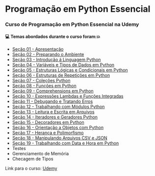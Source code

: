 # Programação em Python Essencial
### Curso de Programação em Python Essencial na Udemy
#### :computer: Temas abordados durante o curso foram::boom:
- [Seção 01 - Apresentação](https://github.com/romulovieira777/Programacao_em_Python_Essencial/tree/master/Se%C3%A7%C3%A3o%2001%20-%20Apresenta%C3%A7%C3%A3o)
- [Seção 02 - Preparando o Ambiente](https://github.com/romulovieira777/Programacao_em_Python_Essencial/tree/master/Se%C3%A7%C3%A3o%2002%20-%20Preparando%20o%20Ambiente)
- [Seção 03 - Introdução á Linguagem Python](https://github.com/romulovieira777/Programacao_em_Python_Essencial/tree/master/Se%C3%A7%C3%A3o%2003%20-%20Introdu%C3%A7%C3%A3o%20%C3%A1%20Linguagem%20Python)
- [Seção 04 - Variáveis e Tipos de Dados em Python](https://github.com/romulovieira777/Programacao_em_Python_Essencial/tree/master/Se%C3%A7%C3%A3o%2004%20-%20Vari%C3%A1veis%20e%20Tipos%20de%20Dados%20em%20Python)
- [Seção 05 - Estruturas Lógicas e Condicionais em Python](https://github.com/romulovieira777/Programacao_em_Python_Essencial/tree/master/Se%C3%A7%C3%A3o%2005%20-%20Estruturas%20L%C3%B3gicas%20e%20Condicionais%20em%20Python)
- [Seção 06 - Estruturas de Repetições em Python](https://github.com/romulovieira777/Programacao_em_Python_Essencial/tree/master/Se%C3%A7%C3%A3o%2006%20-%20Estruturas%20de%20Repeti%C3%A7%C3%A3o%20em%20Python)
- [Seção 07 - Coleções Python](https://github.com/romulovieira777/Programacao_em_Python_Essencial/tree/master/Se%C3%A7%C3%A3o%2007%20-%20Cole%C3%A7%C3%B5es%20Python)
- [Seção 08 - Funções em Python](https://github.com/romulovieira777/Programacao_em_Python_Essencial/tree/master/Se%C3%A7%C3%A3o%2008%20-%20Fun%C3%A7%C3%B5es%20em%20Python)
- [Seção 09 - Comprehensions em Python](https://github.com/romulovieira777/Programacao_em_Python_Essencial/tree/master/Se%C3%A7%C3%A3o%2009%20-%20Comprehensions%20em%20Python)
- [Seção 10 - Expressões Lambdas e Funções Integradas](https://github.com/romulovieira777/Programacao_em_Python_Essencial/tree/master/Se%C3%A7%C3%A3o%2010%20-%20Epress%C3%B5es%20Lambdas%20e%20Fun%C3%A7%C3%B5es%20Integradas)
- [Seção 11 - Debugando e Tratando Erros](https://github.com/romulovieira777/Programacao_em_Python_Essencial/tree/master/Se%C3%A7%C3%A3o%2011%20-%20Debugando%20e%20Tratando%20Erros)
- [Seção 12 - Trabalhando com Módulos Python](https://github.com/romulovieira777/Programacao_em_Python_Essencial/tree/master/Se%C3%A7%C3%A3o%2012%20-%20Trabalhando%20com%20M%C3%B3dulos%20Python)
- [Seção 13 - Leitura e Escrita em Arquivos](https://github.com/romulovieira777/Programacao_em_Python_Essencial/tree/master/Se%C3%A7%C3%A3o%2013%20-%20Leitura%20e%20Escrita%20em%20Arquivos)
- [Seção 14 - Iteradores e Geradores Python](https://github.com/romulovieira777/Programacao_em_Python_Essencial/tree/master/Se%C3%A7%C3%A3o%2014%20-%20Iteradores%20e%20Geradores%20Python)
- [Seção 15 - Decoradores em Python](https://github.com/romulovieira777/Programacao_em_Python_Essencial/tree/master/Se%C3%A7%C3%A3o%2015%20-%20Decoradores%20em%20Python)
- [Seção 16 - Orientação a Objetos com Python](https://github.com/romulovieira777/Programacao_em_Python_Essencial/tree/master/Se%C3%A7%C3%A3o%2016%20-%20Orienta%C3%A7%C3%A3o%20a%20Objetos%20com%20Python)
- [Seção 17 - Herança e Polimorfismo](https://github.com/romulovieira777/Programacao_em_Python_Essencial/tree/master/Se%C3%A7%C3%A3o%2017%20-%20Heran%C3%A7a%20e%20Polimorfismo)
- [Seção 18 - Manipulando Arquivos CSV e JSON](https://github.com/romulovieira777/Programacao_em_Python_Essencial/tree/master/Se%C3%A7%C3%A3o%2018%20-%20Manipulando%20Arquivos%20CSV%20e%20JSON)
- [Seção 19 - Trabalhando com Data e Hora em Python](https://github.com/romulovieira777/Programacao_em_Python_Essencial/tree/master/Se%C3%A7%C3%A3o%2019%20-%20Trabalhando%20com%20Data%20e%20Hora%20em%20Python)
- Testes
- Gerenciamento de Memória
- Checagem de Tipos

Link para o curso: [Udemy](https://www.udemy.com/course/curso-de-programacao-em-python-do-basico-ao-avancado/)

